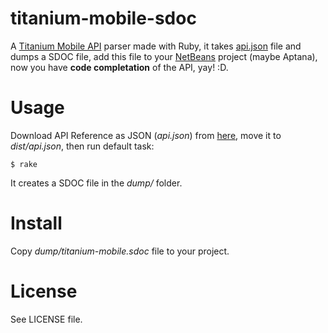 titanium-mobile-sdoc
====================

A [Titanium Mobile API](http://www.appcelerator.com/products/titanium-mobile-application-development/) parser made with Ruby, it takes [api.json](http://developer.appcelerator.com/apidoc/mobile/1.4/api.json) file and dumps a SDOC file, add this file to your [NetBeans](http://netbeans.org) project (maybe Aptana), now you have __code completation__ of the API, yay! :D.

Usage
=====

Download API Reference as JSON (_api.json_) from [here](http://developer.appcelerator.com/apidoc/mobile/latest), move it to _dist/api.json_, then run default task:

	$ rake

It creates a SDOC file in the _dump/_ folder.

Install
=======

Copy _dump/titanium-mobile.sdoc_ file to your project.

License
=======

See LICENSE file.
